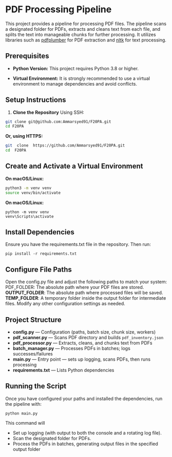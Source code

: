 # PDF Processing Pipeline
This project provides a pipeline for processing PDF files. The pipeline scans a designated folder for PDFs, extracts and cleans text from each file, and splits the text into manageable chunks for further processing. It utilizes libraries such as [pdfplumber](https://github.com/jsvine/pdfplumber) for PDF extraction and [nltk](https://www.nltk.org/) for text processing.


## Prerequisites

  

-  **Python Version:** This project requires Python 3.8 or higher.

-  **Virtual Environment:** It is strongly recommended to use a virtual environment to manage dependencies and avoid conflicts.

  

## Setup Instructions
1.  **Clone the Repository**
Using SSH:

```bash
git clone git@github.com:Ammarsyed91/F20PA.git
cd F20PA
```
**Or, using HTTPS:**
```bash
git  clone  https://github.com/Ammarsyed91/F20PA.git
cd  F20PA
```
## Create and Activate a Virtual Environment
**On macOS/Linux:**
```bash
python3 -m venv venv
source venv/bin/activate
```
**On macOS/Linux:**
```
python -m venv venv
venv\Scripts\activate
```
## Install Dependencies
Ensure you have the requirements.txt file in the repository. Then run:
```
pip install -r requirements.txt
```
## Configure File Paths
Open the config.py file and adjust the following paths to match your system:
PDF_FOLDER: The absolute path where your PDF files are stored.
**OUTPUT_FOLDER**: The absolute path where processed files will be saved.
**TEMP_FOLDER**: A temporary folder inside the output folder for intermediate files.
Modify any other configuration settings as needed.

## Project Structure

- **config.py** — Configuration (paths, batch size, chunk size, workers)  
- **pdf_scanner.py** — Scans PDF directory and builds `pdf_inventory.json`  
- **pdf_processor.py** — Extracts, cleans, and chunks text from PDFs  
- **batch_manager.py** — Processes PDFs in batches; logs successes/failures  
- **main.py** — Entry point — sets up logging, scans PDFs, then runs processing  
- **requirements.txt** — Lists Python dependencies  

## Running the Script
Once you have configured your paths and installed the dependencies, run the pipeline with:

    python main.py
This command will 

 - Set up logging (with output to both the console and a rotating log file).
 - Scan the designated folder for PDFs.
 - Process the PDFs in batches, generating output files in the specified output folder
